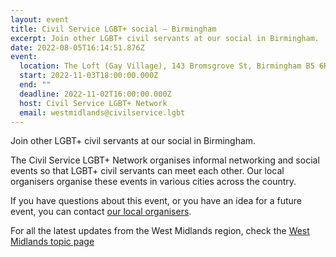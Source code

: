 ```yaml
---
layout: event
title: Civil Service LGBT+ social – Birmingham
excerpt: Join other LGBT+ civil servants at our social in Birmingham.
date: 2022-08-05T16:14:51.876Z
event:
  location: The Loft (Gay Village), 143 Bromsgrove St, Birmingham B5 6RG
  start: 2022-11-03T18:00:00.000Z
  end: ""
  deadline: 2022-11-02T16:00:00.000Z
  host: Civil Service LGBT+ Network
  email: westmidlands@civilservice.lgbt
---
```

Join other LGBT+ civil servants at our social in Birmingham.

The Civil Service LGBT+ Network organises informal networking and social events so that LGBT+ civil servants can meet each other. Our local organisers organise these events in various cities across the country.

If you have questions about this event, or you have an idea for a future event, you can contact [our local organisers](/team).

For all the latest updates from the West Midlands region, check the [West Midlands topic page](/topic/west-midlands)